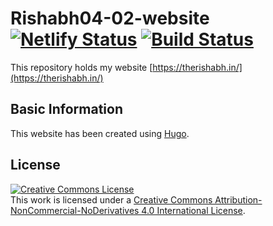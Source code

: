 # Rishabh04-02-website [![Netlify Status](https://api.netlify.com/api/v1/badges/7085e378-7558-4d7e-8adc-6ed45d72f0c5/deploy-status)]() [![Build Status](https://travis-ci.com/Rishabh04-02/Rishabh04-02-website.svg?branch=master)]()

This repository holds my website [https://therishabh.in/](https://therishabh.in/)

## Basic Information

This website has been created using [Hugo](https://github.com/gohugoio/hugo).

## License
<a rel="license" href="http://creativecommons.org/licenses/by-nc-nd/4.0/"><img alt="Creative Commons License" style="border-width:0" src="https://i.creativecommons.org/l/by-nc-nd/4.0/88x31.png" /></a><br />This work is licensed under a <a rel="license" href="http://creativecommons.org/licenses/by-nc-nd/4.0/">Creative Commons Attribution-NonCommercial-NoDerivatives 4.0 International License</a>.
